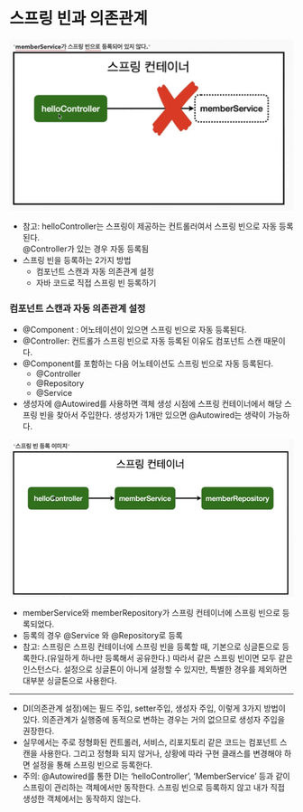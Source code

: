 # 스프링 빈과 의존관계

![container1](https://raw.githubusercontent.com/Jeong-GeunYeong/TIL/master/image/Spring/container1.png "container1")
- 참고: helloController는 스프링이 제공하는 컨트롤러여서 스프링 빈으로 자동 등록된다.  
@Controller가 있는 경우 자동 등록됨
- 스프링 빈을 등록하는 2가지 방법
    - 컴포넌트 스캔과 자동 의존관계 설정
    - 자바 코드로 직접 스프링 빈 등록하기

### 컴포넌트 스캔과 자동 의존관계 설정

- @Component : 어노테이션이 있으면 스프링 빈으로 자동 등록된다.
- @Controller: 컨트롤가 스프링 빈으로 자동 등록된 이유도 컴포넌트 스캔 때문이다.
- @Component를 포함하는 다음 어노테이션도 스프링 빈으로 자동 등록된다.
    - @Controller
    - @Repository
    - @Service
- 생성자에 @Autowired를 사용하면 객체 생성 시점에 스프링 컨테이너에서 해당 스프링 빈을 찾아서 주입한다. 생성자가 1개만 있으면 @Autowired는 생략이 가능하다.

![container2](https://raw.githubusercontent.com/Jeong-GeunYeong/TIL/master/image/Spring/container2.png "container2")
- memberService와 memberRepository가 스프링 컨테이너에 스프링 빈으로 등록되었다.
- 등록의 경우 @Service 와 @Repository로 등록
- 참고: 스프링은 스프링 컨테이너에 스프링 빈을 등록할 때, 기본으로 싱글톤으로 등록한다.(유일하게 하나만 등록해서 공유한다.) 따라서 같은 스프링 빈이면 모두 같은 인스턴스다. 설정으로 싱글톤이 아니게 설정할 수 있지만, 특별한 경우를 제외하면 대부분 싱글톤으로 사용한다. 
---
- DI(의존관계 설정)에는 필드 주입, setter주입, 생성자 주입, 이렇게 3가지 방법이 있다.
의존관계가 실행중에 동적으로 변하는 경우는 거의 없으므로 생성자 주입을 권장한다.
- 실무에서는 주로 정형화된 컨트롤러, 서비스, 리포지토리 같은 코드는 컴포넌트 스캔을 사용한다. 그리고 정형화 되지 않거나, 상황에 따라 구현 클래스를 변경해야 하면 설정을 통해 스프링 빈으로 등록한다.
- 주의: @Autowired를 통한 DI는 ‘helloController’, ‘MemberService’ 등과 같이 스프링이 관리하는 객체에서만 동작한다.
스프링 빈으로 등록하지 않고 내가 직접 생성한 객체에서는 동작하지 않는다.